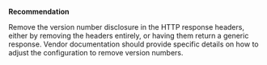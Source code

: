 **Recommendation**

Remove the version number disclosure in the HTTP response headers, either by removing the headers entirely, or having them return a generic response. Vendor documentation should provide specific details on how to adjust the configuration to remove version numbers.